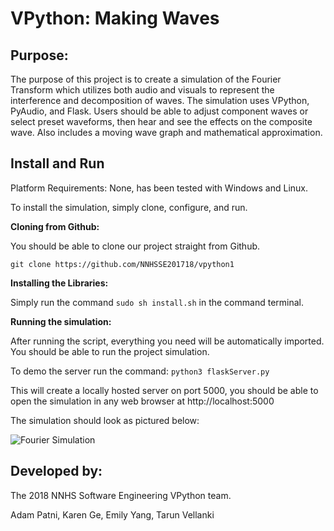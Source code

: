 # VPython: Making Waves

## Purpose:

The purpose of this project is to create a simulation of the Fourier Transform which utilizes both audio and visuals to represent the interference and decomposition of waves. The simulation uses VPython, PyAudio, and Flask. Users should be able to adjust component waves or select preset waveforms, then hear and see the effects on the composite wave. Also includes a moving wave graph and mathematical approximation. 


## Install and Run

Platform Requirements: None, has been tested with Windows and Linux. 

To install the simulation, simply clone, configure, and run.

<b> Cloning from Github: </b> 

You should be able to clone our project straight from Github.

```git clone https://github.com/NNHSSE201718/vpython1```

<b> Installing the Libraries: </b> 

Simply run the command ```sudo sh install.sh``` in the command terminal.

<b> Running the simulation: </b> 

After running the script, everything you need will be automatically imported. You should be able to run the project simulation.

To demo the server run the command: ```python3 flaskServer.py```

This will create a locally hosted server on port 5000, you should be able to open the simulation in any web browser at http://localhost:5000

The simulation should look as pictured below:

![Fourier Simulation](vpython1/SimulationExample.png)


## Developed by: 

The 2018 NNHS Software Engineering VPython team.

Adam Patni, Karen Ge, Emily Yang, Tarun Vellanki

